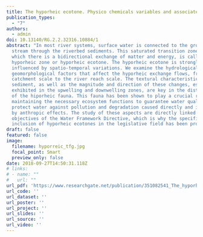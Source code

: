 ```yaml
---
title: The hyporheic ecotone. Physico chemicals variables and associated biota
publication_types:
  - "7"
authors:
  - admin
doi: 10.13140/RG.2.2.32316.10884/1
abstract: "In most river systems, surface water is connected to the groundwater
  stream through the riverbed sediments. This saturated transition zone, in
  which there is a bidirectional exchange of matter and energy, is called the
  hyporheic zone or hyporheic ecotone. The hyporheic ecotone is strongly
  influenced by spatio-temporal variations. We examine the hydrological and
  geomorphological factors that affect the hyporheic exchange flows, from the
  catchment scale to the river reach scale. The textural characteristics of the
  sediment, as well as the magnitude and direction of these changes, especially
  exhibited in the upwelling and downwelling zones, are key in the distribution
  of the hiporheic fauna. This fauna has been shown to play a crucial role in
  maintaining the necessary ecosystem functions to guarantee water quality and
  protect water against pollution and degradation caused directly and indirectly
  by anthropic effects. The study of these aspects are directly linked to the
  objectives of the Water Framework Directive, which is why the specific
  inclusion of hyporheic ecotones in the legislative field has been proposed. "
draft: false
featured: false
image:
  filename: hyporreic_tfg.jpg
  focal_point: Smart
  preview_only: false
date: 2018-09-27T14:50:31.118Z
# links:
# - name: ""
#   url: ""
url_pdf: 'https://www.researchgate.net/publication/351082541_The_hyporheic_ecotone_Physico_chemicals_variables_and_associated_biota'
url_code: ''
url_dataset: ''
url_poster: ''
url_project: ''
url_slides: ''
url_source: ''
url_video: ''
---
```

